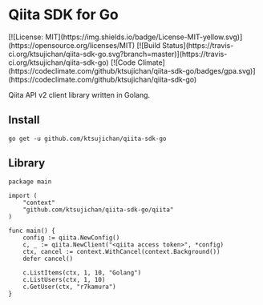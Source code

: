 # Qiita SDK for Go
<span style="display: inline-block;">
[![License: MIT](https://img.shields.io/badge/License-MIT-yellow.svg)](https://opensource.org/licenses/MIT)
[![Build Status](https://travis-ci.org/ktsujichan/qiita-sdk-go.svg?branch=master)](https://travis-ci.org/ktsujichan/qiita-sdk-go)
[![Code Climate](https://codeclimate.com/github/ktsujichan/qiita-sdk-go/badges/gpa.svg)](https://codeclimate.com/github/ktsujichan/qiita-sdk-go)
</span>

Qiita API v2 client library written in Golang.

## Install
```
go get -u github.com/ktsujichan/qiita-sdk-go
```

## Library
```golang
package main

import (
	"context"
	"github.com/ktsujichan/qiita-sdk-go/qiita"
)

func main() {
	config := qiita.NewConfig()
	c, _ := qiita.NewClient("<qiita access token>", *config)
	ctx, cancel := context.WithCancel(context.Background())
	defer cancel()

	c.ListItems(ctx, 1, 10, "Golang")
	c.ListUsers(ctx, 1, 10)
	c.GetUser(ctx, "r7kamura")
}
```
